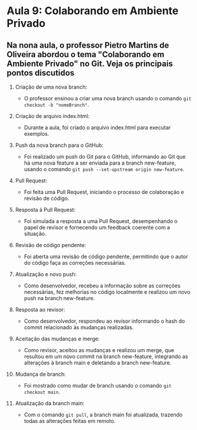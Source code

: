 # Aula 9: Colaborando em Ambiente Privado

## Na nona aula, o professor Pietro Martins de Oliveira abordou o tema "Colaborando em Ambiente Privado" no Git. Veja os principais pontos discutidos

1. Criação de uma nova branch:
   - O professor ensinou a criar uma nova branch usando o comando `git checkout -b "nomeBranch"`.

2. Criação de arquivo index.html:
   - Durante a aula, foi criado o arquivo index.html para executar exemplos.

3. Push da nova branch para o GitHub:
   - Foi realizado um push do Git para o GitHub, informando ao Git que há uma nova feature a ser enviada para a branch new-feature, usando o comando `git push --set-upstream origin new-feature`.

4. Pull Request:
   - Foi feita uma Pull Request, iniciando o processo de colaboração e revisão de código.

5. Resposta à Pull Request:
   - Foi simulada a resposta a uma Pull Request, desempenhando o papel de revisor e fornecendo um feedback coerente com a situação.

6. Revisão de código pendente:
   - Foi aberta uma revisão de código pendente, permitindo que o autor do código faça as correções necessárias.

7. Atualização e novo push:
   - Como desenvolvedor, recebeu a informação sobre as correções necessárias, fez melhorias no código localmente e realizou um novo push na branch new-feature.

8. Resposta ao revisor:
   - Como desenvolvedor, respondeu ao revisor informando o hash do commit relacionado às mudanças realizadas.

9. Aceitação das mudanças e merge:
   - Como revisor, aceitou as mudanças e realizou um merge, que resultou em um novo commit na branch new-feature, integrando as alterações à branch main e deletando a branch new-feature.

10. Mudança de branch:
    - Foi mostrado como mudar de branch usando o comando `git checkout main`.

11. Atualização da branch main:
    - Com o comando `git pull`, a branch main foi atualizada, trazendo todas as alterações feitas em remoto.
